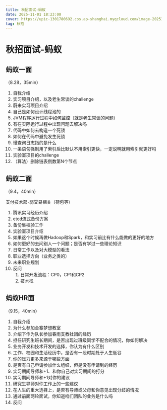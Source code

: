 ```yaml
---
title: 秋招面试-蚂蚁
date: 2025-11-01 18:23:00
cover: https://upic-1301780692.cos.ap-shanghai.myqcloud.com/image-20251101182400963-20251101-182401.png
tag: 秋招
---
```


# 秋招面试-蚂蚁

## 蚂蚁一面

（8.28，35min）

1. 自我介绍
2. 实习项目介绍，以及老生常谈的challenge
3. 蔚来实习项目介绍
4. 自己是如何设计线程池的
5. JVM程序运行过程中如何监控（就是老生常谈的问题）
6. 有在实际运行过程中出现问题去解决吗
7. 代码中如何去构造一个死锁
8. 如何在代码中避免发生死锁
9. 慢查询日志指的是什么
10. 一条语句强制用了索引后比默认不用索引更快，一定说明就用索引就更好吗
11. 实验室项目的challenge
12. （算法）删除链表倒数第N个节点


## 蚂蚁二面

（9.4，40min）

支付技术部-弱交易相关（荷包等）

1. 腾讯实习经历介绍
2. etcd流式备份方案
3. 备份集校验工作
4. 实验室项目介绍
5. 如果这个时候再做Hadoop和Spark，和实习前比有什么能做的更好的地方
6. 如何更好的去问别人一个问题；是否有学过一些理论知识
7. 日常工作以及对大模型的看法
8. 职业选择方向（业务之类的）
9. 未来职业规划
10. 反问
    1. 日常开发流程：CP0，CP1和CP2
    2. 技术栈


## 蚂蚁HR面

（9.15，40min）

1. 自我介绍
2. 为什么参加金寨梦想教室
3. 介绍下作为队长参加春雨支教社团的经历
4. 担任研究生班长期间，是否出现过班级同学不配合的情况，你如何解决
5. 业务开发和技术开发的选择，你认为有什么区别
6. 工作、校园和生活经历中，是否有一段时期处于人生低谷
7. 你的压力更多来源于哪些方面
8. 是否有自己申请参加什么组织，但是没有申请到的经历
9. 实习期间导师和+1、和你自己对实习期间的打分
10. 实习期间导师和+1对你的建议
11. 研究生导师对你工作上的一些建议
12. 在人生的重大选择上，是否有导师或父母和你意见出现分歧的情况
13. 通过前面两轮面试，你知道咱们团队的业务是什么吗
14. 反问
